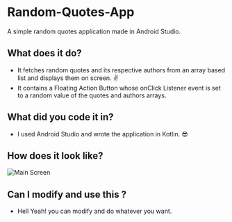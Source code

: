 # Random-Quotes-App
A simple random quotes application made in Android Studio.
## What does it do?
- It fetches random quotes and its respective authors from an array based list and displays them on screen. :v:
- It contains a Floating Action Button whose onClick Listener event is set to a random value of the quotes and authors arrays.
## What did you code it in?
- I used Android Studio and wrote the application in Kotlin. :sunglasses:
## How does it look like? 
![Main Screen](https://github.com/jaymanikanta/Random-Quotes-App/blob/master/app/src/main/res/drawable/mainscreen.png)
## Can I modify and use this ?
- Hell Yeah! you can modify and do whatever you want.
